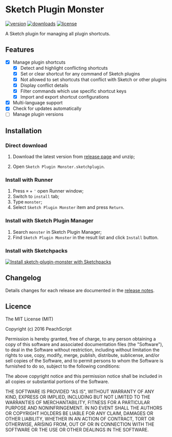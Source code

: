 # Sketch Plugin Monster
[![version](https://img.shields.io/github/release/PeachScript/sketch-plugin-monster.svg)]() [![downloads](https://img.shields.io/github/downloads/PeachScript/sketch-plugin-monster/total.svg)]() [![license](https://img.shields.io/github/license/PeachScript/sketch-plugin-monster.svg)]()

A Sketch plugin for managing all plugin shortcuts.

## Features

- [x] Manage plugin shortcuts
  - [x] Detect and highlight conflicting shortcuts
  - [x] Set or clear shortcut for any command of Sketch plugins
  - [x] Not allowed to set shortcuts that conflict with Sketch or other plugins
  - [x] Display conflict details
  - [x] Filter commands which use specific shortcut keys
  - [x] Import and export shortcut configurations
- [x] Multi-language support
- [x] Check for updates automatically
- [ ] Manage plugin versions

## Installation

### Direct download

1. Download the latest version from [release page](https://github.com/PeachScript/sketch-plugin-monster/releases) and unzip;

2. Open `Sketch Plugin Monster.sketchplugin`.

### Install with Runner

1. Press `⌘` + `'` open Runner window;
2. Switch to `install` tab;
3. Type `monster`;
4. Select `Sketch Plugin Monster` item and press `Return`.

### Install with Sketch Plugin Manager

1. Search `monster` in Sketch Plugin Manager;
2. Find `Sketch Plugin Monster` in the result list and click `Install` button.

### Install with Sketchpacks

[![Install sketch-plugin-monster with Sketchpacks](http://sketchpacks-com.s3.amazonaws.com/assets/badges/sketchpacks-badge-install.png "Install sketch-plugin-monster with Sketchpacks")](https://sketchpacks.com/PeachScript/sketch-plugin-monster/install)

## Changelog

Details changes for each release are documented in the [release notes](https://github.com/PeachScript/sketch-plugin-monster/releases).

## Licence

The MIT License (MIT)

Copyright (c) 2016 PeachScript

Permission is hereby granted, free of charge, to any person obtaining a copy
of this software and associated documentation files (the "Software"), to deal
in the Software without restriction, including without limitation the rights
to use, copy, modify, merge, publish, distribute, sublicense, and/or sell
copies of the Software, and to permit persons to whom the Software is
furnished to do so, subject to the following conditions:

The above copyright notice and this permission notice shall be included in all
copies or substantial portions of the Software.

THE SOFTWARE IS PROVIDED "AS IS", WITHOUT WARRANTY OF ANY KIND, EXPRESS OR
IMPLIED, INCLUDING BUT NOT LIMITED TO THE WARRANTIES OF MERCHANTABILITY,
FITNESS FOR A PARTICULAR PURPOSE AND NONINFRINGEMENT. IN NO EVENT SHALL THE
AUTHORS OR COPYRIGHT HOLDERS BE LIABLE FOR ANY CLAIM, DAMAGES OR OTHER
LIABILITY, WHETHER IN AN ACTION OF CONTRACT, TORT OR OTHERWISE, ARISING FROM,
OUT OF OR IN CONNECTION WITH THE SOFTWARE OR THE USE OR OTHER DEALINGS IN THE
SOFTWARE.
